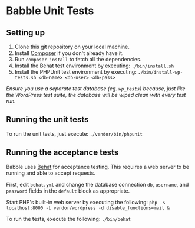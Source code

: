 # Babble Unit Tests

## Setting up

1. Clone this git repository on your local machine.
2. Install [Composer](https://getcomposer.org/) if you don't already have it.
3. Run `composer install` to fetch all the dependencies.
4. Install the Behat test environment by executing: `./bin/install.sh`
5. Install the PHPUnit test environment by executing: `./bin/install-wp-tests.sh <db-name> <db-user> <db-pass>`

*Ensure you use a separate test database (eg. `wp_tests`) because, just like the WordPress test suite, the database will be wiped clean with every test run.*

## Running the unit tests

To run the unit tests, just execute: `./vendor/bin/phpunit`

## Running the acceptance tests

Babble uses [Behat](http://behat.org) for acceptance testing. This requires a web server to be running and able to accept requests.

First, edit `behat.yml` and change the database connection `db`, `username`, and `password` fields in the `default` block as appropriate.

Start PHP's built-in web server by executing the following: `php -S localhost:8000 -t vendor/wordpress -d disable_functions=mail &`

To run the tests, execute the following: `./bin/behat`
